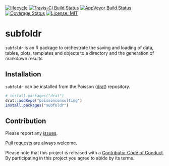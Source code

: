 
<!-- README.md is generated from README.Rmd. Please edit that file -->

[![lifecycle](https://img.shields.io/badge/lifecycle-experimental-orange.svg)](https://www.tidyverse.org/lifecycle/#experimental)
[![Travis-CI Build
Status](https://travis-ci.org/poissonconsulting/subfoldr.svg?branch=master)](https://travis-ci.org/poissonconsulting/subfoldr)
[![AppVeyor Build
Status](https://ci.appveyor.com/api/projects/status/github/poissonconsulting/subfoldr?branch=master&svg=true)](https://ci.appveyor.com/project/poissonconsulting/subfoldr)
[![Coverage
Status](https://img.shields.io/codecov/c/github/poissonconsulting/subfoldr/master.svg)](https://codecov.io/github/poissonconsulting/subfoldr?branch=master)
[![License:
MIT](https://img.shields.io/badge/License-MIT-green.svg)](https://opensource.org/licenses/MIT)

# subfoldr

`subfoldr` is an R package to orchestrate the saving and loading of
data, tables, plots, templates and objects to a directory and the
generation of markdown results

## Installation

`subfoldr` can be installed from the Poisson
([drat](https://github.com/poissonconsulting/drat)) repository.

``` r
# install.packages("drat")
drat::addRepo("poissonconsulting")
install.packages("subfoldr")
```

## Contribution

Please report any
[issues](https://github.com/poissonconsulting/subfoldr/issues).

[Pull requests](https://github.com/poissonconsulting/subfoldr/pulls) are
always welcome.

Please note that this project is released with a [Contributor Code of
Conduct](https://github.com/poissonconsulting/subfoldr/blob/master/CONDUCT.md).
By participating in this project you agree to abide by its terms.
